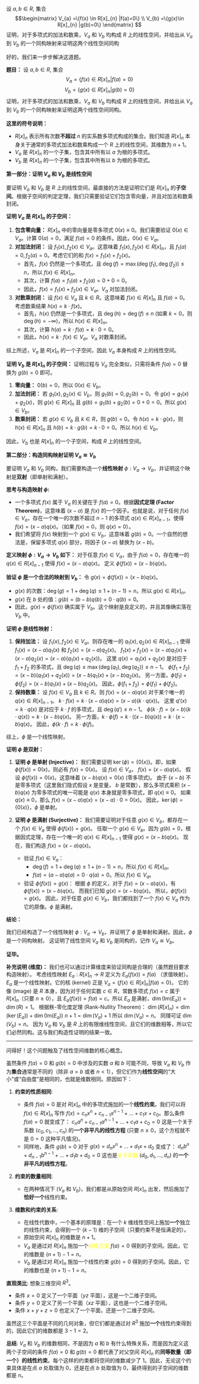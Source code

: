 设 $a, b \in R$, 集合$$\begin{matrix}
V_{a} =\{f(x) \in R[x]_{n} |f(a)=0\} \\
V_{b} =\{g(x)\in R[x]_{n} |g(b)=0\}
\end{matrix} $$证明，对于多项式的加法和数乘，$V_{a}$ 和 $V_{b}$ 均构成 $R$ 上的线性空间，并给出从 $V_{a}$ 到 $V_{b}$ 的一个同构映射来证明这两个线性空间同构

好的，我们来一步步解决这道题。

**题目：** 设 $a, b \in R$, 集合
$$V_{a} =\{f(x) \in R[x]_{n} |f(a)=0\}$$
$$V_{b} =\{g(x)\in R[x]_{n} |g(b)=0\}$$
证明，对于多项式的加法和数乘，$V_{a}$ 和 $V_{b}$ 均构成 $R$ 上的线性空间，并给出从 $V_{a}$ 到 $V_{b}$ 的一个同构映射来证明这两个线性空间同构。

**这里的符号说明：**
*   $R[x]_n$ 表示所有次数**不超过** $n$ 的实系数多项式构成的集合。我们知道 $R[x]_n$ 本身关于通常的多项式加法和数乘构成一个 $R$ 上的线性空间，其维数为 $n+1$。
*   $V_a$ 是 $R[x]_n$ 的一个子集，包含其中所有以 $a$ 为根的多项式。
*   $V_b$ 是 $R[x]_n$ 的一个子集，包含其中所有以 $b$ 为根的多项式。

**第一部分：证明 $V_a$ 和 $V_b$ 是线性空间**

要证明 $V_a$ 和 $V_b$ 是 $R$ 上的线性空间，最直接的方法是证明它们是 $R[x]_n$ 的**子空间**。根据子空间的判定定理，我们只需要验证它们包含零向量，并且对加法和数乘封闭。

**证明 $V_a$ 是 $R[x]_n$ 的子空间：**

1.  **包含零向量：** $R[x]_n$ 中的零向量是零多项式 $0(x) \equiv 0$。我们需要验证 $0(x) \in V_a$。计算 $0(a) = 0$，满足 $f(a)=0$ 的条件。因此，$0(x) \in V_a$。
2.  **对加法封闭：** 设 $f_1(x), f_2(x) \in V_a$。这意味着 $f_1(x), f_2(x) \in R[x]_n$，且 $f_1(a) = 0, f_2(a) = 0$。考虑它们的和 $f(x) = f_1(x) + f_2(x)$。
    *   首先，$f(x)$ 仍然是一个多项式，且 $\deg(f) = \max(\deg(f_1), \deg(f_2)) \le n$，所以 $f(x) \in R[x]_n$。
    *   其次，计算 $f(a) = f_1(a) + f_2(a) = 0 + 0 = 0$。
    *   因此，$f(x) = f_1(x) + f_2(x) \in V_a$。$V_a$ 对加法封闭。
3.  **对数乘封闭：** 设 $f(x) \in V_a$ 且 $k \in R$。这意味着 $f(x) \in R[x]_n$ 且 $f(a) = 0$。考虑数乘结果 $h(x) = k \cdot f(x)$。
    *   首先，$h(x)$ 仍然是一个多项式，且 $\deg(h) = \deg(f) \le n$ (如果 $k=0$，则 $\deg(h)=-\infty$)，所以 $h(x) \in R[x]_n$。
    *   其次，计算 $h(a) = k \cdot f(a) = k \cdot 0 = 0$。
    *   因此，$h(x) = k \cdot f(x) \in V_a$。$V_a$ 对数乘封闭。

综上所述，$V_a$ 是 $R[x]_n$ 的一个子空间，因此 $V_a$ 本身构成 $R$ 上的线性空间。

**证明 $V_b$ 是 $R[x]_n$ 的子空间：**
证明过程与 $V_a$ 完全类似，只需将条件 $f(a)=0$ 替换为 $g(b)=0$ 即可。
1.  **零向量：** $0(b)=0$，所以 $0(x) \in V_b$。
2.  **加法封闭：** 若 $g_1(x), g_2(x) \in V_b$，则 $g_1(b)=0, g_2(b)=0$。令 $g(x) = g_1(x) + g_2(x)$，则 $g(x) \in R[x]_n$ 且 $g(b) = g_1(b) + g_2(b) = 0 + 0 = 0$。所以 $g(x) \in V_b$。
3.  **数乘封闭：** 若 $g(x) \in V_b$ 且 $k \in R$，则 $g(b)=0$。令 $h(x) = k \cdot g(x)$，则 $h(x) \in R[x]_n$ 且 $h(b) = k \cdot g(b) = k \cdot 0 = 0$。所以 $h(x) \in V_b$。

因此，$V_b$ 也是 $R[x]_n$ 的一个子空间，构成 $R$ 上的线性空间。

**第二部分：构造同构映射证明 $V_a \cong V_b$**

要证明 $V_a$ 和 $V_b$ 同构，我们需要构造一个**线性映射** $\phi: V_a \to V_b$，并证明这个映射是**双射**（即单射和满射）。

**思考与构造映射 $\phi$:**

*   一个多项式 $f(x)$ 属于 $V_a$ 的关键在于 $f(a)=0$。根据**因式定理 (Factor Theorem)**，这意味着 $(x-a)$ 是 $f(x)$ 的一个因子。也就是说，对于任何 $f(x) \in V_a$，存在一个唯一的次数不超过 $n-1$ 的多项式 $q(x) \in R[x]_{n-1}$，使得 $f(x) = (x-a)q(x)$。（如果 $f(x)=0$，则 $q(x)=0$）。
*   我们希望将 $f(x)$ 映射到一个 $g(x) \in V_b$，这意味着 $g(b)=0$。一个自然的想法是，保留多项式 $q(x)$ 部分，将因子 $(x-a)$ 替换为 $(x-b)$。

**定义映射 $\phi: V_a \to V_b$ 如下：**
对于任意 $f(x) \in V_a$，由于 $f(a)=0$，存在唯一的 $q(x) \in R[x]_{n-1}$ 使得 $f(x) = (x-a)q(x)$。
定义 $\phi(f(x)) = (x-b)q(x)$。

**验证 $\phi$ 是一个合法的映射到 $V_b$：**
令 $g(x) = \phi(f(x)) = (x-b)q(x)$。
*   $g(x)$ 的次数：$\deg(g) = 1 + \deg(q) \le 1 + (n-1) = n$。所以 $g(x) \in R[x]_n$。
*   $g(x)$ 在 $b$ 处的值：$g(b) = (b-b)q(b) = 0 \cdot q(b) = 0$。
*   因此，$g(x) = \phi(f(x))$ 确实属于 $V_b$。这个映射是良定义的，并且其像确实落在 $V_b$ 中。

**证明 $\phi$ 是线性映射：**

1.  **保持加法：** 设 $f_1(x), f_2(x) \in V_a$。则存在唯一的 $q_1(x), q_2(x) \in R[x]_{n-1}$ 使得 $f_1(x) = (x-a)q_1(x)$ 和 $f_2(x) = (x-a)q_2(x)$。
    $f_1(x) + f_2(x) = (x-a)q_1(x) + (x-a)q_2(x) = (x-a)(q_1(x) + q_2(x))$。
    这里 $q(x) = q_1(x) + q_2(x)$ 是对应于 $f_1+f_2$ 的多项式，且 $\deg(q) \le \max(\deg(q_1), \deg(q_2)) \le n-1$。
    $\phi(f_1 + f_2) = (x-b)(q_1(x) + q_2(x)) = (x-b)q_1(x) + (x-b)q_2(x)$。
    另一方面，$\phi(f_1) + \phi(f_2) = (x-b)q_1(x) + (x-b)q_2(x)$。
    因此，$\phi(f_1 + f_2) = \phi(f_1) + \phi(f_2)$。
2.  **保持数乘：** 设 $f(x) \in V_a$ 且 $k \in R$。则 $f(x) = (x-a)q(x)$ 对于某个唯一的 $q(x) \in R[x]_{n-1}$。
    $k \cdot f(x) = k \cdot (x-a)q(x) = (x-a)(k \cdot q(x))$。
    这里 $q'(x) = k \cdot q(x)$ 是对应于 $k \cdot f$ 的多项式，且 $\deg(q') \le n-1$。
    $\phi(k \cdot f) = (x-b)(k \cdot q(x)) = k \cdot (x-b)q(x)$。
    另一方面，$k \cdot \phi(f) = k \cdot ((x-b)q(x)) = k \cdot (x-b)q(x)$。
    因此，$\phi(k \cdot f) = k \cdot \phi(f)$。

综上，$\phi$ 是一个线性映射。

**证明 $\phi$ 是双射：**

1.  **证明 $\phi$ 是单射 (Injective)：**
    我们需要证明 $\ker(\phi) = \{0(x)\}$。即，如果 $\phi(f(x)) = 0(x)$，则必有 $f(x) = 0(x)$。
    设 $f(x) \in V_a$， $f(x)=(x-a)q(x)$。
    假设 $\phi(f(x)) = 0(x)$。这意味着 $(x-b)q(x) = 0(x)$ (零多项式)。
    由于 $(x-b)$ 不是零多项式（这里我们隐式假设 $x$ 是变量， $b$ 是常数），那么多项式乘积 $(x-b)q(x)$ 为零多项式的唯一可能是 $q(x)$ 本身就是零多项式，即 $q(x) \equiv 0$。
    如果 $q(x) \equiv 0$，那么 $f(x) = (x-a)q(x) = (x-a) \cdot 0 = 0(x)$。
    因此，$\ker(\phi) = \{0(x)\}$，$\phi$ 是单射。

2.  **证明 $\phi$ 是满射 (Surjective)：**
    我们需要证明对于任意 $g(x) \in V_b$，都存在一个 $f(x) \in V_a$ 使得 $\phi(f(x)) = g(x)$。
    任取一个 $g(x) \in V_b$。因为 $g(b)=0$，根据因式定理，存在一个唯一的 $q(x) \in R[x]_{n-1}$ 使得 $g(x) = (x-b)q(x)$。
    现在，我们构造 $f(x) = (x-a)q(x)$。
    *   验证 $f(x) \in V_a$：
        *   $\deg(f) = 1 + \deg(q) \le 1 + (n-1) = n$，所以 $f(x) \in R[x]_n$。
        *   $f(a) = (a-a)q(a) = 0 \cdot q(a) = 0$。所以 $f(x) \in V_a$。
    *   验证 $\phi(f(x)) = g(x)$：
        根据 $\phi$ 的定义，对于 $f(x) = (x-a)q(x)$，有 $\phi(f(x)) = (x-b)q(x)$。
        而我们已知 $g(x) = (x-b)q(x)$。
        所以，$\phi(f(x)) = g(x)$。
    因此，对于任意 $g(x) \in V_b$，我们都找到了一个 $f(x) \in V_a$ 作为它的原像。$\phi$ 是满射。

**结论：**

我们已经构造了一个线性映射 $\phi: V_a \to V_b$，并证明了 $\phi$ 是单射和满射。因此，$\phi$ 是一个同构映射。
这证明了线性空间 $V_a$ 和 $V_b$ 是同构的，记作 $V_a \cong V_b$。

**证毕。**

**补充说明 (维度)：**
我们也可以通过计算维度来验证同构是合理的（虽然题目要求构造映射）。
考虑线性映射 $E_a: R[x]_n \to R$ 定义为 $E_a(f(x)) = f(a)$ （求值映射）。
$E_a$ 是一个线性映射。它的核 (kernel) 正是 $V_a = \{f(x) \in R[x]_n | f(a)=0\}$。
它的像 (image) 是 $R$ 本身，因为对于任何实数 $c \in R$，常数多项式 $f(x) = c$ 属于 $R[x]_n$（只要 $n \ge 0$），且 $E_a(f(x)) = f(a) = c$。所以 $E_a$ 是满射，$\dim(\text{Im}(E_a)) = \dim(R) = 1$。
根据秩-零化度定理 (Rank-Nullity Theorem)：
$\dim(R[x]_n) = \dim(\ker(E_a)) + \dim(\text{Im}(E_a))$
$n+1 = \dim(V_a) + 1$
所以 $\dim(V_a) = n$。
同理可证 $\dim(V_b) = n$。
因为 $V_a$ 和 $V_b$ 是 $R$ 上的有限维线性空间，且它们的维数相等，所以它们必然同构。这与我们构造性证明的结果一致。

---

问得好！这个问题触及了线性空间维数的核心概念。

虽然条件 $f(a)=0$ 和 $g(b)=0$ 中涉及的实数 $a$ 和 $b$ 可能不同，导致 $V_a$ 和 $V_b$ 作为**集合**通常是不同的（除非 $a=b$ 或者 $n<1$），但它们作为**线性空间**的“大小”或“自由度”是相同的，也就是维数相同。原因如下：

1.  **约束的性质相同**:
    *   条件 $f(a)=0$ 是对 $R[x]_n$ 中的多项式施加的一个**线性约束**。我们可以将 $f(x) \in R[x]_n$ 写作 $f(x) = c_n x^n + c_{n-1} x^{n-1} + \dots + c_1 x + c_0$。那么条件 $f(a)=0$ 就变成了：
        $c_n a^n + c_{n-1} a^{n-1} + \dots + c_1 a + c_0 = 0$
        这是一个关于系数 $(c_0, c_1, \dots, c_n)$ 的**一个非平凡的线性方程** (只要 $n \ge 0$，这个方程就不是 $0=0$ 这种平凡情况)。
    *   同样地，条件 $g(b)=0$ 对于 $g(x) = d_n x^n + \dots + d_1 x + d_0$ 变成了：
        $d_n b^n + d_{n-1} b^{n-1} + \dots + d_1 b + d_0 = 0$
        这也是<font color="#ffff00">关于系数</font> $(d_0, d_1, \dots, d_n)$ 的**一个非平凡的线性方程**。

2.  **约束的数量相同**:
    *   在两种情况下 ($V_a$ 和 $V_b$)，我们都是从原始空间 $R[x]_n$ 出发，然后施加了**恰好一个**线性约束。

3.  **维数和约束的关系**:
    *   在线性代数中，一个基本的原理是：在一个 $k$ 维线性空间上施加**一个**独立的线性约束，会得到一个 $(k-1)$ 维的子空间（只要约束不是恒满足的）。
    *   原始空间 $R[x]_n$ 的维数是 $n+1$。
    *   $V_a$ 是通过对 $R[x]_n$ 施加一个<font color="#ffff00">线性约束</font> $f(a)=0$ 得到的子空间。因此，它的维数是 $(n+1) - 1 = n$。
    *   $V_b$ 是通过对 $R[x]_n$ 施加一个线性约束 $g(b)=0$ 得到的子空间。因此，它的维数也是 $(n+1) - 1 = n$。

**直观类比**:
想象三维空间 $R^3$。
*   条件 $x=0$ 定义了一个平面（$yz$ 平面），这是一个二维子空间。
*   条件 $y=0$ 定义了另一个平面（$xz$ 平面），这也是一个二维子空间。
*   条件 $x+y+z=0$ 也定义了一个平面，还是一个二维子空间。

虽然这三个平面是不同的几何对象，但它们都是通过对 $R^3$ 施加**一个**线性约束得到的，因此它们的维数都是 $3-1=2$。

**总结**:
$V_a$ 和 $V_b$ 的维数相同，不是因为 $a$ 和 $b$ 有什么特殊关系，而是因为定义这两个子空间的条件 $f(a)=0$ 和 $g(b)=0$ 都代表了对父空间 $R[x]_n$ 的**同等数量（即一个）的线性约束**。每个这样的约束都将空间的维数减少了 1。因此，无论这个约束具体是在点 $a$ 处取值为 0，还是在点 $b$ 处取值为 0，最终得到的子空间的维数都是 $n$。
